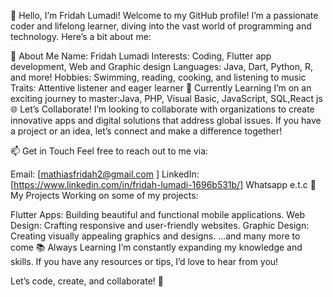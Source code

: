 👋 Hello, I’m Fridah Lumadi! Welcome to my GitHub profile! 
I’m a passionate coder and lifelong learner, diving into the vast world of programming and technology.
Here’s a bit about me:

🌟 About Me Name: 
Fridah Lumadi Interests: Coding, Flutter app development, Web and Graphic design Languages: Java, Dart,
Python, R, and more! Hobbies: Swimming, reading, cooking, and listening to music Traits: Attentive listener
and eager learner 🚀 
Currently Learning I’m on an exciting journey to master:Java, PHP, Visual Basic, JavaScript, SQL,React js 
🌐 Let’s Collaborate! I’m looking to collaborate with organizations to create innovative apps and digital 
solutions that address global issues. If you have a project or an idea, let’s connect and make a difference 
together!

📫 Get in Touch Feel free to reach out to me via:

Email: [mathiasfridah2@gmail.com ] 
LinkedIn: [https://www.linkedin.com/in/fridah-lumadi-1696b531b/] 
Whatsapp e.t.c 
🎨 My Projects Working on some of my projects:

Flutter Apps: Building beautiful and functional mobile applications. 
Web Design: Crafting responsive and user-friendly websites. 
Graphic Design: Creating visually appealing graphics and designs. ...and many more to come 
📚 Always Learning I’m constantly expanding my knowledge and skills. 
If you have any resources or tips, I’d love to hear from you!

Let’s code, create, and collaborate! 🚀



 
